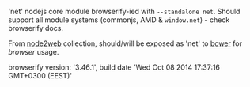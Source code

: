 'net' nodejs core module browserify-ied with `--standalone net`. Should support all module systems (commonjs, AMD & `window.net`) - check browserify docs.

From [node2web](http://github.com/anodynos/node2web) collection,
should/will be exposed as 'net' to [bower](http://bower.io) for *browser* usage.

browserify version: '3.46.1', build date 'Wed Oct 08 2014 17:37:16 GMT+0300 (EEST)'
